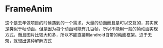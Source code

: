 # FrameAnim
这个是去年做项目的时候遇到的一个需求，大量的动画而且是可以交互的，其实就是类似于帧动画，但是因为每个动画可能有几百帧，所以不能用一般的帧动画实现方式，而且图片比较大和多，所以不能直接用android自带的动画框架。迫于无奈，就想出这种解解方式